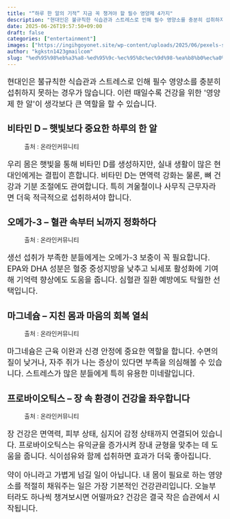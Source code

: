 ```yaml
---
title: "“하루 한 알의 기적” 지금 꼭 챙겨야 할 필수 영양제 4가지"
description: "현대인은 불규칙한 식습관과 스트레스로 인해 필수 영양소를 충분히 섭취하지 못하는 경우가 많습니다. 이런 때일수록 건강을 위한 '영양제 한 알'이 생각보다 큰 역할을 할 수 있습니다."
date: 2025-06-26T19:57:50+09:00
draft: false
categories: ["entertainment"]
images: ["https://ingihgoyonet.site/wp-content/uploads/2025/06/pexels-shvetsa-3683067-1024x683.jpg", "https://ingihgoyonet.site/wp-content/uploads/2025/06/pexels-pietrozj-65056-1-683x1024.jpg", "https://ingihgoyonet.site/wp-content/uploads/2025/06/pexels-shvetsa-3683047-1024x683.jpg", "https://ingihgoyonet.site/wp-content/uploads/2025/06/pexels-shvetsa-3683091-1024x683.jpg"]
author: "kgkstn1423gmailcom"
slug: "%ed%95%98%eb%a3%a8-%ed%95%9c-%ec%95%8c%ec%9d%98-%ea%b8%b0%ec%a0%81-%ec%a7%80%ea%b8%88-%ea%bc%ad-%ec%b1%99%ea%b2%a8%ec%95%bc-%ed%95%a0-%ed%95%84%ec%88%98-%ec%98%81%ec%96%91%ec%a0%9c-4"
---
```


<p style="font-size:18px">현대인은 불규칙한 식습관과 스트레스로 인해 필수 영양소를 충분히 섭취하지 못하는 경우가 많습니다. 이런 때일수록 건강을 위한 '영양제 한 알'이 생각보다 큰 역할을 할 수 있습니다.</p> <h2 >비타민 D – 햇빛보다 중요한 하루의 한 알</h2> <figure ><img src="https://ingihgoyonet.site/wp-content/uploads/2025/06/pexels-shvetsa-3683067-1024x683.jpg" alt="" style="aspect-ratio:16/9;object-fit:cover"/><figcaption >출처 : 온라인커뮤니티</figcaption></figure> <p style="font-size:18px">우리 몸은 햇빛을 통해 비타민 D를 생성하지만, 실내 생활이 많은 현대인에게는 결핍이 흔합니다. 비타민 D는 면역력 강화는 물론, 뼈 건강과 기분 조절에도 관여합니다. 특히 겨울철이나 사무직 근무자라면 더욱 적극적으로 섭취하셔야 합니다.</p> <h2 >오메가-3 – 혈관 속부터 뇌까지 정화하다</h2> <figure ><img src="https://ingihgoyonet.site/wp-content/uploads/2025/06/pexels-pietrozj-65056-1-683x1024.jpg" alt="" style="aspect-ratio:16/9;object-fit:cover"/><figcaption >출처 : 온라인커뮤니티</figcaption></figure> <p style="font-size:18px">생선 섭취가 부족한 분들에게는 오메가-3 보충이 꼭 필요합니다. EPA와 DHA 성분은 혈중 중성지방을 낮추고 뇌세포 활성화에 기여해 기억력 향상에도 도움을 줍니다. 심혈관 질환 예방에도 탁월한 선택입니다.</p> <h2 >마그네슘 – 지친 몸과 마음의 회복 열쇠</h2> <figure ><img src="https://ingihgoyonet.site/wp-content/uploads/2025/06/pexels-shvetsa-3683047-1024x683.jpg" alt="" style="aspect-ratio:16/9;object-fit:cover"/><figcaption >출처 : 온라인커뮤니티</figcaption></figure> <p style="font-size:18px">마그네슘은 근육 이완과 신경 안정에 중요한 역할을 합니다. 수면의 질이 낮거나, 자주 쥐가 나는 증상이 있다면 부족을 의심해볼 수 있습니다. 스트레스가 많은 분들에게 특히 유용한 미네랄입니다.</p> <h2 >프로바이오틱스 – 장 속 환경이 건강을 좌우합니다</h2> <figure ><img src="https://ingihgoyonet.site/wp-content/uploads/2025/06/pexels-shvetsa-3683091-1024x683.jpg" alt="" style="aspect-ratio:16/9;object-fit:cover"/><figcaption >출처 : 온라인커뮤니티</figcaption></figure> <p style="font-size:18px">장 건강은 면역력, 피부 상태, 심지어 감정 상태까지 연결되어 있습니다. 프로바이오틱스는 유익균을 증가시켜 장내 균형을 맞추는 데 도움을 줍니다. 식이섬유와 함께 섭취하면 효과가 더욱 좋아집니다.</p> <p style="font-size:18px">약이 아니라고 가볍게 넘길 일이 아닙니다. 내 몸이 필요로 하는 영양소를 적절히 채워주는 일은 가장 기본적인 건강관리입니다. 오늘부터라도 하나씩 챙겨보시면 어떨까요? 건강은 결국 작은 습관에서 시작됩니다.</p>